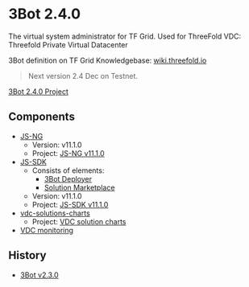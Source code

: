 # 3Bot 2.4.0

The virtual system administrator for TF Grid.
Used for ThreeFold VDC: Threefold Private Virtual Datacenter

3Bot definition on TF Grid Knowledgebase: [wiki.threefold.io](https://wiki.threefold.io/#/grid_what?id=the-3bot)

> Next version 2.4 Dec on Testnet. 

[3Bot 2.4.0 Project](https://github.com/orgs/threefoldtech/projects/129)

## Components

- [JS-NG](https://github.com/threefoldtech/js-ng)
    - Version: v11.1.0
    - Project: [JS-NG v11.1.0](https://github.com/threefoldtech/js-ng/projects/1)
- [JS-SDK](https://github.com/threefoldtech/js-sdk)
    -   Consists of elements:
        - [3Bot Deployer](https://github.com/threefoldtech/js-sdk/tree/development/jumpscale/packages/threebot_deployer)
        - [Solution Marketplace](https://github.com/threefoldtech/js-sdk/tree/development/jumpscale/packages/marketplace)
    - Version: v11.1.0
    - Project: [JS-SDK v11.1.0](https://github.com/threefoldtech/js-sdk/projects/1)
- [vdc-solutions-charts ](https://github.com/threefoldtech/vdc-solutions-charts)
    - Project: [VDC solution charts](https://github.com/threefoldtech/vdc-solutions-charts/projects/1)
- [VDC monitoring](https://github.com/threefoldtech/vdc-logger)

## History

- [3Bot v2.3.0](3bot2.3.md)
